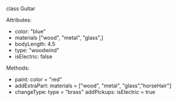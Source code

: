 class Guitar

Attributes:
+ color: "blue"
+ materials ["wood", "metal", "glass",]
+ bodyLength: 4.5
+ type: "woodwind"
+ isElectric: false

Methods:
+ paint: color = "red"
+ addExtraPart: materials = ["wood", "metal", "glass","horseHair"]
+ changeType: type = "brass"
addPickups: isElectric = true

